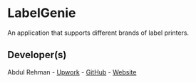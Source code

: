 # LabelGenie

An application that supports different brands of label printers.

## Developer(s)

Abdul Rehman - [Upwork](https://www.upwork.com/freelancers/~010d76b8839f89f4a3) - [GitHub](https://github.com/AbdulRehmanMehar) - [Website](https://abdurehman.com/)
